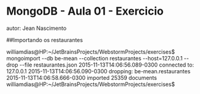  # MongoDB - Aula 01 - Exercicio
 autor: Jean Nascimento

 ##Importando os restaurantes

 williamdias@HP:~/JetBrainsProjects/WebstormProjects/exercises$ mongoimport --db be-mean --collection restaurantes --host=127.0.0.1 --drop --file restaurantes.json
 2015-11-13T14:06:56.089-0300	connected to: 127.0.0.1
 2015-11-13T14:06:56.090-0300	dropping: be-mean.restaurantes
 2015-11-13T14:06:58.666-0300	imported 25359 documents
 williamdias@HP:~/JetBrainsProjects/WebstormProjects/exercises$ 
